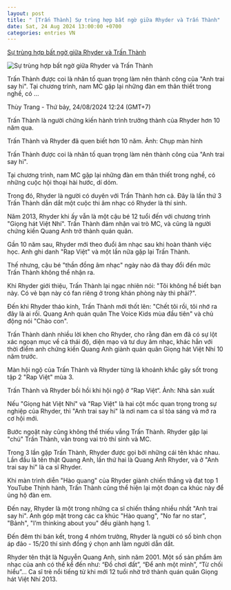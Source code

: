 ```yaml
---
layout: post
title: " [Trấn Thành] Sự trùng hợp bất ngờ giữa Rhyder và Trấn Thành"
date: Sat, 24 Aug 2024 13:00:00 +0700
categories: entries VN
---
```

[Sự trùng hợp bất ngờ giữa Rhyder và Trấn Thành](https://laodong.vn/giai-tri/su-trung-hop-bat-ngo-giua-rhyder-va-tran-thanh-1384088.ldo)

![Sự trùng hợp bất ngờ giữa Rhyder và Trấn Thành](https://media-cdn-v2.laodong.vn/storage/newsportal/2024/8/24/1384088/Rhyder-1.jpg?w=800&h=420&crop=auto&scale=both)

Trấn Thành được coi là nhân tố quan trọng làm nên thành công của "Anh trai say hi". Tại chương trình, nam MC gặp lại những đàn em thân thiết trong nghề, có ...

Thùy Trang - Thứ bảy, 24/08/2024 12:24 (GMT+7)

Trấn Thành là người chứng kiến hành trình trưởng thành của Rhyder hơn 10 năm qua.

Trấn Thành và Rhyder đã quen biết hơn 10 năm. Ảnh: Chụp màn hình

Trấn Thành được coi là nhân tố quan trọng làm nên thành công của "Anh trai say hi".

Tại chương trình, nam MC gặp lại những đàn em thân thiết trong nghề, có những cuộc hội thoại hài hước, dí dỏm.

Trong đó, Rhyder là người có duyên với Trấn Thành hơn cả. Đây là lần thứ 3 Trấn Thành dẫn dắt một cuộc thi âm nhạc có Rhyder là thí sinh.

Năm 2013, Rhyder khi ấy vẫn là một cậu bé 12 tuổi đến với chương trình "Giọng hát Việt Nhí". Trấn Thành đảm nhận vai trò MC, và cũng là người chứng kiến Quang Anh trở thành quán quân.

Gần 10 năm sau, Rhyder mới theo đuổi âm nhạc sau khi hoàn thành việc học. Anh ghi danh "Rap Việt" và một lần nữa gặp lại Trấn Thành.

Thế nhưng, cậu bé "thần đồng âm nhạc" ngày nào đã thay đổi đến mức Trấn Thành không thể nhận ra.

Khi Rhyder giới thiệu, Trấn Thành lại ngạc nhiên nói: "Tôi không hề biết bạn này. Có vẻ bạn này có fan riêng ở trong khán phòng này thì phải?".

Đến khi Rhyder tháo kính, Trấn Thành mới thốt lên: "Chết tôi rồi, tôi nhớ ra đây là ai rồi. Quang Anh quán quân The Voice Kids mùa đầu tiên" và chủ động nói "Chào con".

Trấn Thành dành nhiều lời khen cho Rhyder, cho rằng đàn em đã có sự lột xác ngoạn mục về cả thái độ, diện mạo và tư duy âm nhạc, khác hẳn với thời điểm anh chứng kiến Quang Anh giành quán quân Giọng hát Việt Nhí 10 năm trước.

Màn hội ngộ của Trấn Thành và Rhyder từng là khoảnh khắc gây sốt trong tập 2 "Rap Việt" mùa 3.

Trấn Thành và Rhyder bồi hồi khi hội ngộ ở “Rap Việt“. Ảnh: Nhà sản xuất

Nếu "Giọng hát Việt Nhí" và "Rap Việt" là hai cột mốc quan trọng trong sự nghiệp của Rhyder, thì "Anh trai say hi" là nơi nam ca sĩ tỏa sáng và mở ra cơ hội mới.

Bước ngoặt này cũng không thể thiếu vắng Trấn Thành. Rhyder gặp lại "chú" Trấn Thành, vẫn trong vai trò thí sinh và MC.

Trong 3 lần gặp Trấn Thành, Rhyder được gọi bởi những cái tên khác nhau. Lần đầu là tên thật Quang Anh, lần thứ hai là Quang Anh Rhyder, và ở "Anh trai say hi" là ca sĩ Rhyder.

Khi màn trình diễn "Hào quang" của Rhyder giành chiến thắng và đạt top 1 YouTube Thịnh hành, Trấn Thành cũng thể hiện lại một đoạn ca khúc này để ủng hộ đàn em.

Đến nay, Rhyder là một trong những ca sĩ chiến thắng nhiều nhất "Anh trai say hi". Anh góp mặt trong các ca khúc "Hào quang", "No far no star", "Bảnh", "I’m thinking about you" đều giành hạng 1.

Đến đêm thi bán kết, trong 4 nhóm trưởng, Rhyder là người có số bình chọn áp đảo - 15/20 thí sinh đồng ý chọn anh làm người dẫn dắt.

Rhyder tên thật là Nguyễn Quang Anh, sinh năm 2001. Một số sản phẩm âm nhạc của anh có thể kể đến như: “Đồ chơi đất”, “Để anh một mình”, “Từ chối hiểu”... Ca sĩ trẻ nổi tiếng từ khi mới 12 tuổi nhờ trở thành quán quân Giọng hát Việt Nhí 2013.

